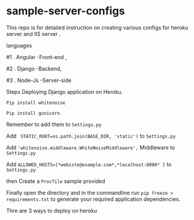 # sample-server-configs


This repo is for detailed instruction on creating various configs for heroku server and IIS server .

languages   


#1 . Angular -Front-end , 

#2 . Django -Backend,

#3 . Node-Js -Server-side


Steps Deploying Django application on Heroku.

`Pip install whitenoise `

`Pip install gunicorn `

Remember to add them to `Settings.py`

Add ` STATIC_ROOT=os.path.join(BASE_DIR, 'static')`  to `Settings.py`

Add `'whitenoise.middleware.WhiteNoiseMiddleware',` Middleware to `Settings.py`

Add `ALLOWED_HOSTS=[*webiste@example.com*,*localhost:8000* ]` to `Settings.py`

then Create a `Procfile` sample provided

Finally open  the directory and in the commandline run   `pip freeze > requirements.txt` to generate your required application dependencies.

Thre are 3 ways to deploy on heroku


